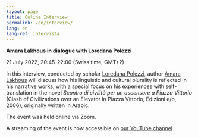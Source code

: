 ```yaml
---
layout: page
title: Online Interview
permalink: /en/interview/
lang: en
lang-ref: intervista
---
```


**Amara Lakhous in dialogue with Loredana Polezzi** 

21 July 2022, 20:45-22:00 (Swiss time, GMT+2)

In this interview, conducted by scholar [Loredana Polezzi](https://www.spaceafterborders.com/en/speakers/Loredana-Polezzi), author [Amara Lakhous](https://www.spaceafterborders.com/en/speakers/Amara-Lakhous) will discuss how his linguistic and cultural plurality is reflected in his narrative works, with a special focus on his experiences with self-translation in the novel _Scontro di civilità per un ascensore a Piazza Vittorio_ (Clash of Civilizations over an Elevator in Piazza Vittorio, Edizioni e/o, 2006), originally written in Arabic.
 
The event was held online via Zoom.

A streaming of the event is now accessible on [our YouTube channel](https://www.youtube.com/watch?v=n-lSucMphgg).
